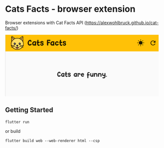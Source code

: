 # Cats Facts - browser extension

Browser extensions with Cat Facts API (https://alexwohlbruck.github.io/cat-facts/)

<img src='./assets/images/screen.png' height="200" width="500">

## Getting Started

```
flutter run
```

or build

```
flutter build web --web-renderer html --csp
```
